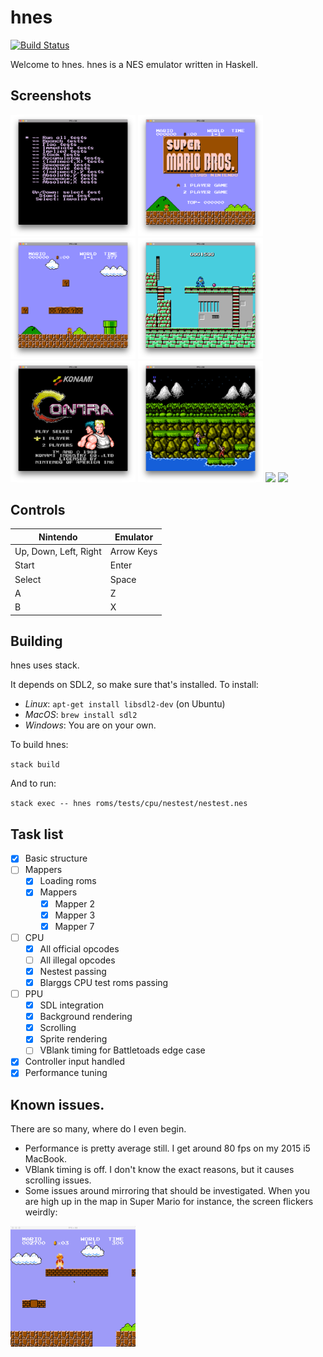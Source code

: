 # hnes

[![Build Status](https://travis-ci.org/dbousamra/hnes.svg?branch=master)](https://travis-ci.org/dbousamra/hnes)

Welcome to hnes. hnes is a NES emulator written in Haskell.

## Screenshots

<p float="left">
  <img src="screenshots/nestest-4.png" width="200" />
  <img src="screenshots/mario-1.png" width="200" />
  <img src="screenshots/mario-2.png" width="200" />
  <img src="screenshots/megaman-3.png" width="200" />
  <img src="screenshots/contra-1.png" width="200" />
  <img src="screenshots/contra-2.png" width="200" />
  <img src="screenshots/marble-madness-1.gif" width="200" />
  <img src="screenshots/paperboy2-1.gif" width="200" />
</p>

## Controls

| Nintendo              | Emulator    |
| --------------------- | ----------- |
| Up, Down, Left, Right | Arrow Keys  |
| Start                 | Enter       |
| Select                | Space       |
| A                     | Z           |
| B                     | X           |

## Building

hnes uses stack.

It depends on SDL2, so make sure that's installed. To install:

- _Linux_: `apt-get install libsdl2-dev` (on Ubuntu)
- _MacOS_: `brew install sdl2`
- _Windows_: You are on your own.

To build hnes:

`stack build`

And to run:

`stack exec -- hnes roms/tests/cpu/nestest/nestest.nes`

## Task list

- [x] Basic structure
- [ ] Mappers
  - [x] Loading roms
  - [x] Mappers
    - [x] Mapper 2
    - [x] Mapper 3
    - [x] Mapper 7
- [ ] CPU
  - [x] All official opcodes
  - [ ] All illegal opcodes
  - [x] Nestest passing
  - [x] Blarggs CPU test roms passing
- [ ] PPU
  - [x] SDL integration
  - [x] Background rendering
  - [x] Scrolling
  - [x] Sprite rendering
  - [ ] VBlank timing for Battletoads edge case
- [x] Controller input handled
- [x] Performance tuning

## Known issues.

There are so many, where do I even begin.

- Performance is pretty average still. I get around 80 fps on my 2015 i5 MacBook.
- VBlank timing is off. I don't know the exact reasons, but it causes scrolling issues.
- Some issues around mirroring that should be investigated. When you are high up in the map in Super Mario for instance, the screen flickers weirdly:
<img src="screenshots/mario-bug.gif" width="200" />

